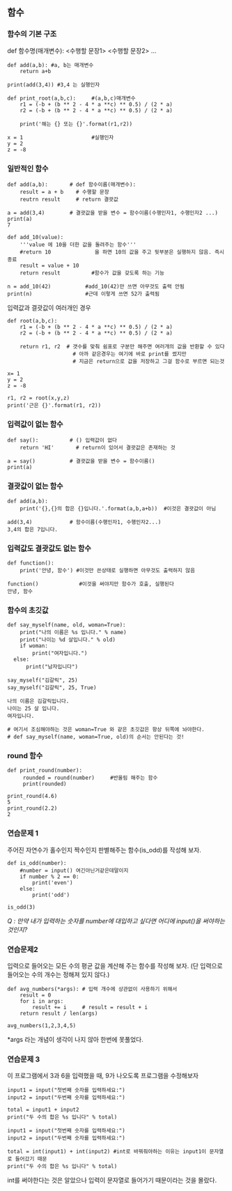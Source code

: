 ## 함수

### 함수의 기본 구조

def 함수명(매개변수):
<수행할 문장1>
<수행할 문장2>
...

    def add(a,b): #a, b는 매개변수
    	return a+b
    
    print(add(3,4)) #3,4 는 실행인자

    def print_root(a,b,c):     #(a,b,c)매개변수
    	r1 = (-b + (b ** 2 - 4 * a **c) ** 0.5) / (2 * a)
    	r2 = (-b + (b ** 2 - 4 * a **c) ** 0.5) / (2 * a)
        
    	print('해는 {} 또는 {}'.format(r1,r2))
        
    x = 1                      #실행인자
    y = 2
    z = -8

### 일반적인 함수

    def add(a,b):       # def 함수이름(매개변수):
    	result = a + b    # 수행할 문장
    	reutrn result     # return 결괏값
    
    a = add(3,4)        # 결괏값을 받을 변수 = 함수이름(수행인자1, 수행인자2 ...)
    print(a)
    7

    def add_10(value):
    	'''value 에 10을 더한 값을 돌려주는 함수'''
    	#return 10              을 하면 10의 값을 주고 뒷부분은 실행하지 않음. 즉시종료
    	result = value + 10
    	return result          #함수가 값을 갖도록 하는 기능
        
    n = add_10(42)           #add_10(42)만 쓰면 아무것도 출력 안됨
    print(n)                 #근데 이렇게 쓰면 52가 출력됨

입력값과 결괏값이 여러개인 경우

    def root(a,b,c): 
    	r1 = (-b + (b ** 2 - 4 * a **c) ** 0.5) / (2 * a)
    	r2 = (-b + (b ** 2 - 4 * a **c) ** 0.5) / (2 * a)
        
    	return r1, r2  # 갯수를 맞춰 쉼표로 구분만 해주면 여러개의 값을 반환할 수 있다
                         # 아까 같은경우는 여기에 바로 print를 썼지만 
                         # 지금은 return으로 값을 저장하고 그걸 함수로 부르면 되는것
        
    x= 1 
    y = 2
    z = -8
    
    r1, r2 = root(x,y,z)
    print('근은 {}'.format(r1, r2))

### 입력값이 없는 함수

    def say():          # () 입력값이 없다
    	return 'HI'       # return이 있어서 결괏값은 존재하는 것
    
    a = say()           # 결괏값을 받을 변수 = 함수이름()
    print(a)

### 결괏값이 없는 함수

    def add(a,b):
    	print('{},{}의 합은 {}입니다.'.format(a,b,a+b))  #이것은 결괏값이 아님
    
    add(3,4)            # 함수이름(수행인자1, 수행인자2...)
    3,4의 합은 7입니다.

### 입력값도 결괏값도 없는 함수

    def function():
    	print('안녕, 함수') #이것만 쓴상태로 실행하면 아무것도 출력하지 않음
        
    function()             #이것을 써야지만 함수가 호출, 실행된다
    안녕, 함수

### 함수의 초깃값

    def say_myself(name, old, woman=True):
    	print("나의 이름은 %s 입니다." % name)
    	print("나이는 %d 살입니다." % old)
    	if woman:
    		print("여자입니다.")
      else:
    	  print("남자입니다")
    
    say_myself("김갈릭", 25)
    say_myself("김갈릭", 25, True)
    
    나의 이름은 김갈릭입니다.
    나이는 25 살 입니다.
    여자입니다.
    
    # 여기서 조심해야하는 것은 woman=True 와 같은 초깃값은 항상 뒤쪽에 놔야한다. 
    # def say_myself(name, woman=True, old)의 순서는 안된다는 것!

### round 함수

    def print_round(number): 
    	 rounded = round(number)     #반올림 해주는 함수
    	 print(rounded)
        
    print_round(4.6)
    5
    print_round(2.2)
    2

### 연습문제 1

주어진 자연수가 홀수인지 짝수인지 판별해주는 함수(is_odd)를 작성해 보자.

    def is_odd(number):
        #number = input() 여긴아닌거같은데말이지 
        if number % 2 == 0:
            print('even')
        else:
            print('odd')
    
    is_odd(3)

*Q : 만약 내가 입력하는 숫자를 number에 대입하고 싶다면 어디에 input()을 써야하는것인지?*

### 연습문제2

입력으로 들어오는 모든 수의 평균 값을 계산해 주는 함수를 작성해 보자. (단 입력으로 들어오는 수의 개수는 정해져 있지 않다.)

    def avg_numbers(*args): # 입력 개수에 상관없이 사용하기 위해서
        result = 0
        for i in args:
            result += i     # result = result + i
        return result / len(args)
    
    avg_numbers(1,2,3,4,5)

 *args 라는 개념이 생각이 나지 않아 한번에 못풀었다. 

### 연습문제 3

이 프로그램에서 3과 6을 입력했을 때, 9가 나오도록 프로그램을 수정해보자

    input1 = input("첫번째 숫자를 입력하세요:")
    input2 = input("두번째 숫자를 입력하세요:")
    
    total = input1 + input2
    print("두 수의 합은 %s 입니다" % total)

    input1 = input("첫번째 숫자를 입력하세요:")
    input2 = input("두번째 숫자를 입력하세요:")
    
    total = int(input1) + int(input2) #int로 바꿔줘야하는 이유는 input1이 문자열로 들어갔기 때문
    print("두 수의 합은 %s 입니다" % total)

int를 써야한다는 것은 알았으나 입력이 문자열로 들어가기 때문이라는 것을 몰랐다.